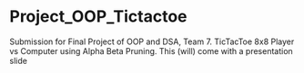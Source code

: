 # Project_OOP_Tictactoe
Submission for Final Project of OOP and DSA, Team 7. TicTacToe 8x8 Player vs Computer using Alpha Beta Pruning. This (will) come with a presentation slide
